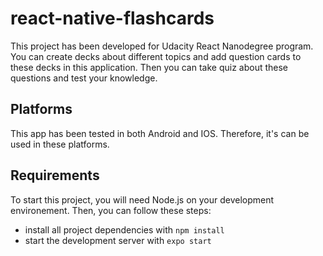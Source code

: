 # react-native-flashcards

This project has been developed for Udacity React Nanodegree program. You can create decks about different topics and add question cards to these decks in this application.
Then you can take quiz about these questions and test your knowledge.

## Platforms

This app has been tested in both Android and IOS. Therefore, it's can be used in these platforms.

## Requirements

To start this project, you will need Node.js on your development environement. Then, you can follow these steps:

* install all project dependencies with `npm install`
* start the development server with `expo start`


